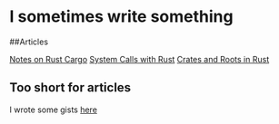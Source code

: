 # I sometimes write something

##Articles

[Notes on Rust Cargo](articles/cargonotes.html)
[System Calls with Rust](articles/syscallsrust.html)
[Crates and Roots in Rust](articles/crates-and-roots.html)



## Too short for articles

I wrote some gists [here](https://gist.github.com/GoWind)